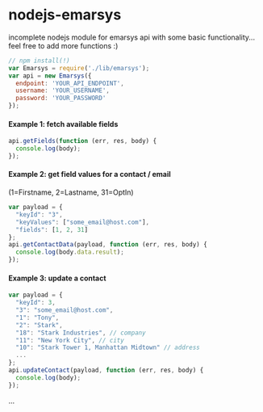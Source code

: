 # nodejs-emarsys
incomplete nodejs module for emarsys api with some basic functionality... feel free to add more functions :)

```js
// npm install(!)
var Emarsys = require('./lib/emarsys');
var api = new Emarsys({
  endpoint: 'YOUR_API_ENDPOINT',
  username: 'YOUR_USERNAME',
  password: 'YOUR_PASSWORD'
});

```

#### Example 1: fetch available fields
```js
api.getFields(function (err, res, body) {
  console.log(body);
});
```

#### Example 2: get field values for a contact / email 
(1=Firstname, 2=Lastname, 31=OptIn)
```js
var payload = {
  "keyId": "3",
  "keyValues": ["some_email@host.com"],
  "fields": [1, 2, 31]
};
api.getContactData(payload, function (err, res, body) {
  console.log(body.data.result);
});
```

#### Example 3: update a contact
```js
var payload = {
  "keyId": 3,
  "3": "some_email@host.com",
  "1": "Tony",
  "2": "Stark",
  "18": "Stark Industries", // company
  "11": "New York City", // city
  "10": "Stark Tower 1, Manhattan Midtown" // address
  ...
};
api.updateContact(payload, function (err, res, body) {
  console.log(body);
});
```
...
